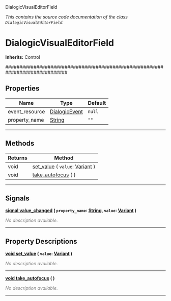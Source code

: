 
<div class="header-banner purple">
<div class="header-label purple">DialogicVisualEditorField</div>
</div>

*This contains the source code documentation of the class `DialogicVisualEditorField`.*
        
# DialogicVisualEditorField
**Inherits:** Control

##############################################################################
## Properties
Name | Type | Default 
--- | --- | --- 
event_resource | [DialogicEvent](class_dialogicevent.md) |  `null` 
property_name | [String](https://docs.godotengine.org/en/latest/classes/class_string.html#class-string) |  `""` 
--- 

## Methods
Returns | Method 
--- | --- 
<span class="hljs-attribute">void</span> | [<span class="hljs-title">set_value</span>](#property-set_value) ( `value`: [Variant](https://docs.godotengine.org/en/latest/classes/class_variant.html#class-variant) ) 
<span class="hljs-attribute">void</span> | [<span class="hljs-title">take_autofocus</span>](#property-take_autofocus) ( ) 
--- 

## Signals


<a class="header" id="signal-value_changed" href="#signal-value_changed">**<span class="hljs-attribute">signal</span> [<span class="hljs-title">value_changed</span>](#signal-value_changed) ( `property_name`: [String](https://docs.godotengine.org/en/latest/classes/class_string.html#class-string), `value`: [Variant](https://docs.godotengine.org/en/latest/classes/class_variant.html#class-variant) )** </a>



 <span style = "color: gray">*No description available.*</span> 

---

## Property Descriptions



<a class="header" id="property-set_value" href="#property-set_value">**<span class="hljs-attribute">void</span> [<span class="hljs-title">set_value</span>](#property-set_value) ( `value`: [Variant](https://docs.godotengine.org/en/latest/classes/class_variant.html#class-variant) )** </a>



 <span style = "color: gray">*No description available.*</span> 

---



<a class="header" id="property-take_autofocus" href="#property-take_autofocus">**<span class="hljs-attribute">void</span> [<span class="hljs-title">take_autofocus</span>](#property-take_autofocus) ( )** </a>



 <span style = "color: gray">*No description available.*</span> 

---

